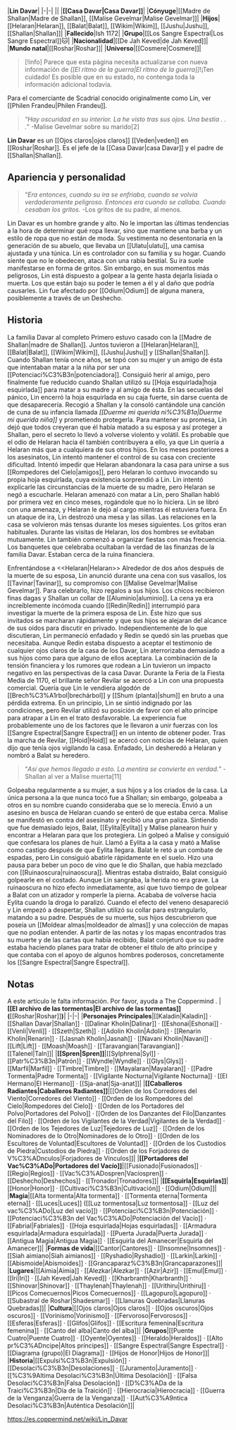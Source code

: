 

|**Lin Davar**|
|-|-|
||
|**[[Casa Davar\|Casa Davar]]**|
|**Cónyuge**|[[Madre de Shallan\|Madre de Shallan]], [[Malise Gevelmar\|Malise Gevelmar]]|
|**Hijos**|[[Helaran\|Helaran]], [[Balat\|Balat]], [[Wikim\|Wikim]], [[Jushu\|Jushu]], [[Shallan\|Shallan]]|
|**Fallecido**|Ish 1172|
|**Grupo**|[[Los Sangre Espectral\|Los Sangre Espectral]]🐱︎|
|**Nacionalidad**|[[De Jah Keved\|de Jah Keved]]|
|**Mundo natal**|[[Roshar\|Roshar]]|
|**Universo**|[[Cosmere\|Cosmere]]|

> [!info] Parece que esta página necesita actualizarse con nueva información de *[[El ritmo de la guerra\|El ritmo de la guerra]]*!¡Ten cuidado! Es posible que en su estado, no contenga toda la información adicional todavía.

Para el comerciante de Scadrial conocido originalmente como Lin, ver [[Philen Frandeu\|Philen Frandeu]].
>“*Hay oscuridad en su interior. La he visto tras sus ojos. Una bestia . . .*”
\-Malise Gevelmar sobre su marido[2]


**Lin Davar** es un [[Ojos claros\|ojos claros]] [[Veden\|veden]] en [[Roshar\|Roshar]]. Es el jefe de la [[Casa Davar\|casa Davar]] y el padre de [[Shallan\|Shallan]].

## Apariencia y personalidad
 
>“*Era entonces, cuando su ira se enfriaba, cuando se volvía verdaderamente peligroso. Entonces era cuando se callaba. Cuando cesaban los gritos.*
\-Los gritos de su padre, al menos.


Lin Davar es un hombre grande y alto. No le importan las últimas tendencias a la hora de determinar qué ropa llevar, sino que mantiene una barba y un estilo de ropa que no están de moda. Su vestimenta no desentonaría en la generación de su abuelo, que llevaba un [[Ulatu\|ulatu]], una camisa ajustada y una túnica. Lin es controlador con su familia y su hogar. Cuando siente que no le obedecen, ataca con una rabia bestial. Su ira suele manifestarse en forma de gritos. Sin embargo, en sus momentos más peligrosos, Lin está dispuesto a golpear a la gente hasta dejarla lisiada o muerta. Los que están bajo su poder le temen a él y al daño que podría causarles. Lin fue afectado por [[Odium\|Odium]] de alguna manera, posiblemente a través de un Deshecho.

## Historia
  La familia Davar al completo
Primero estuvo casado con la [[Madre de Shallan\|madre de Shallan]]. Juntos tuvieron a [[Helaran\|Helaran]], [[Balat\|Balat]], [[Wikim\|Wikim]], [[Jushu\|Jushu]] y [[Shallan\|Shallan]]. Cuando Shallan tenía once años, se topó con su mujer y un amigo de ésta que intentaban matar a la niña por ser una [[Potenciaci%C3%B3n\|potenciadora]]. Consiguió herir al amigo, pero finalmente fue reducido cuando Shallan utilizó su [[Hoja esquirlada\|hoja esquirlada]] para matar a su madre y al amigo de ésta. En las secuelas del pánico, Lin encerró la hoja esquirlada en su caja fuerte, sin darse cuenta de que desaparecería. Recogió a Shallan y la consoló cantándole una canción de cuna de su infancia llamada *[[Duerme mi querida ni%C3%B1a\|Duerme mi querida niña]]* y prometiendo protegerla. Para mantener su promesa, Lin dejó que todos creyeran que él había matado a su esposa y así proteger a Shallan, pero el secreto lo llevó a volverse violento y volátil.  Es probable que el odio de Helaran hacia él también contribuyera a ello, ya que Lin quería a Helaran más que a cualquiera de sus otros hijos.
En los meses posteriores a los asesinatos, Lin intentó mantener el control de su casa con creciente dificultad. Intentó impedir que Helaran abandonara la casa para unirse a sus [[Rompedores del Cielo\|amigos]], pero Helaran lo contuvo invocando su propia hoja esquirlada, cuya existencia sorprendió a Lin. Lin intentó explicarle las circunstancias de la muerte de su madre, pero Helaran se negó a escucharle. Helaran amenazó con matar a Lin, pero Shallan habló por primera vez en cinco meses, rogándole que no lo hiciera. Lin se libró con una amenaza, y Helaran le dejó al cargo mientras él estuviera fuera. En un ataque de ira, Lin destrozó una mesa y las sillas. Las relaciones en la casa se volvieron más tensas durante los meses siguientes. Los gritos eran habituales. Durante las visitas de Helaran, los dos hombres se evitaban mutuamente. Lin también comenzó a organizar fiestas con más frecuencia. Los banquetes que celebraba ocultaban la verdad de las finanzas de la familia Davar. Estaban cerca de la ruina financiera.

  Enfrentándose a <<Helaran\|Helaran>>
Alrededor de dos años después de la muerte de su esposa, Lin anunció durante una cena con sus vasallos, los [[Tavinar\|Tavinar]], su compromiso con [[Malise Gevelmar\|Malise Gevelmar]]. Para celebrarlo, hizo regalos a sus hijos. Los chicos recibieron finas dagas y Shallan un collar de [[Aluminio\|aluminio]]. La cena ya era increíblemente incómoda cuando [[Redin\|Redin]] interrumpió para investigar la muerte de la primera esposa de Lin. Éste hizo que sus invitados se marcharan rápidamente y que sus hijos se alejaran del alcance de sus oídos para discutir en privado. Independientemente de lo que discutieran, Lin permaneció enfadado y Redin se quedó sin las pruebas que necesitaba. Aunque Redin estaba dispuesto a aceptar el testimonio de cualquier ojos claros de la casa de los Davar, Lin aterrorizaba demasiado a sus hijos como para que alguno de ellos aceptara.
La combinación de la tensión financiera y los rumores que rodean a Lin tuvieron un impacto negativo en las perspectivas de la casa Davar. Durante la Feria de la Fiesta Media de 1170, el brillante señor Revilar se acercó a Lin con una propuesta comercial. Quería que Lin le vendiera algodón de [[Brech%C3%A1rbol\|brechárbol]] y [[Shum (planta)\|shum]] en bruto a una pérdida extrema. En un principio, Lin se sintió indignado por las condiciones, pero Revilar utilizó su posición de favor con el alto príncipe para atrapar a Lin en el trato desfavorable. La experiencia fue probablemente uno de los factores que le llevaron a unir fuerzas con los [[Sangre Espectral\|Sangre Espectral]] en un intento de obtener poder. Tras la marcha de Revilar, [[Hoid\|Hoid]] se acercó con noticias de Helaran, quien dijo que tenía ojos vigilando la casa. Enfadado, Lin desheredó a Helaran y nombró a Balat su heredero.

>“*Así que hemos llegado a esto. La mentira se convierte en verdad.*”
\-Shallan al ver a Malise muerta[11]

Golpeaba regularmente a su mujer, a sus hijos y a los criados de la casa. La única persona a la que nunca tocó fue a Shallan; sin embargo, golpeaba a otros en su nombre cuando consideraba que se lo merecía. Envió a un asesino en busca de Helaran cuando se enteró de que estaba cerca. Malise se manifestó en contra del asesinato y recibió una gran paliza. Sintiendo que fue demasiado lejos, Balat, [[Eylita\|Eylita]] y Malise planearon huir y encontrar a Helaran para que los protegiera. Lin golpeó a Malise y consiguió que confesara los planes de huir. Llamó a Eylita a la casa y mató a Malise como castigo después de que Eylita llegara. Balat le retó a un combate de espadas, pero Lin consiguió abatirle rápidamente en el suelo. Hizo una pausa para beber un poco de vino que le dio Shallan, que había mezclado con [[Ruinaoscura\|ruinaoscura]]. Mientras estaba distraído, Balat consiguió golpearle en el costado. Aunque Lin sangraba, la herida no era grave. La ruinaoscura no hizo efecto inmediatamente, así que tuvo tiempo de golpear a Balat con un atizador y romperle la pierna. Acababa de volverse hacia Eylita cuando la droga lo paralizó. Cuando el efecto del veneno desapareció y Lin empezó a despertar, Shallan utilizó su collar para estrangularlo, matando a su padre. Después de su muerte, sus hijos descubrieron que poseía un [[Moldear almas\|moldeador de almas]] y una colección de mapas que no podían entender.
A partir de las notas y los mapas encontrados tras su muerte y de las cartas que había recibido, Balat conjeturó que su padre estaba haciendo planes para tratar de obtener el título de alto príncipe y que contaba con el apoyo de algunos hombres poderosos, concretamente los [[Sangre Espectral\|Sangre Espectral]].

## Notas

A este artículo le falta información. Por favor, ayuda a The Coppermind .
|**[[El archivo de las tormentas\|El archivo de las tormentas]] (**[[Roshar\|Roshar]]**)**|
|-|-|
|**Personajes Principales**|[[Kaladin\|Kaladin]] · [[Shallan Davar\|Shallan]] · [[Dalinar Kholin\|Dalinar]] · [[Eshonai\|Eshonai]] · [[Venli\|Venli]] · [[Szeth\|Szeth]] · [[Adolin Kholin\|Adolin]] · [[Renarin Kholin\|Renarin]] · [[Jasnah Kholin\|Jasnah]] · [[Navani Kholin\|Navani]] · [[Lift\|Lift]] · [[Moash\|Moash]] · [[Taravangian\|Taravangian]] · [[Talenel\|Taln]]|
|**[[Spren\|Spren]]**|[[Sylphrena\|Syl]] · [[Patr%C3%B3n\|Patrón]] · [[Wyndle\|Wyndle]] · [[Glys\|Glys]] · [[Marfil\|Marfil]] · [[Timbre\|Timbre]] · [[Mayalaran\|Mayalaran]] · [[Padre Tormenta\|Padre Tormenta]] · [[Vigilante Nocturna\|Vigilante Nocturna]] · [[El Hermano\|El Hermano]] · [[Sja-anat\|Sja-anat]]|
|**[[Caballeros Radiantes\|Caballeros Radiantes]]**|[[Orden de los Corredores del Viento\|Corredores del Viento]] · [[Orden de los Rompedores del Cielo\|Rompedores del Cielo]] · [[Orden de los Portadores del Polvo\|Portadores del Polvo]] · [[Orden de los Danzantes del Filo\|Danzantes del Filo]] · [[Orden de los Vigilantes de la Verdad\|Vigilantes de la Verdad]] · [[Orden de los Tejedores de Luz\|Tejedores de Luz]] · [[Orden de los Nominadores de lo Otro\|Nominadores de lo Otro]] · [[Orden de los Escultores de Voluntad\|Escultores de Voluntad]] · [[Orden de los Custodios de Piedra\|Custodios de Piedra]] · [[Orden de los Forjadores de V%C3%ADnculos\|Forjadores de Vínculos]]|
|**[[Portadores del Vac%C3%ADo\|Portadores del Vacío]]**|[[Fusionado\|Fusionados]] · [[Regio\|Regios]] · [[Vac%C3%ADospren\|Vacíospren]] · [[Deshecho\|Deshechos]] · [[Tronador\|Tronadores]]|
|**[[Esquirla\|Esquirlas]]**|[[Honor\|Honor]] · [[Cultivaci%C3%B3n\|Cultivación]] · [[Odium\|Odium]]|
|**Magia**|[[Alta tormenta\|Alta tormenta]] · [[Tormenta eterna\|Tormenta eterna]] · [[Luces\|Luces]] ([[Luz tormentosa\|Luz tormentosa]] · [[Luz del vac%C3%ADo\|Luz del vacío]]) · [[Potenciaci%C3%B3n\|Potenciación]] · [[Potenciaci%C3%B3n del Vac%C3%ADo\|Potenciación del Vacío]] · [[Fabrial\|Fabriales]] · [[Hoja esquirlada\|Hojas esquirladas]] · [[Armadura esquirlada\|Armadura esquirlada]] · [[Puerta Jurada\|Puerta Jurada]] · [[Antigua Magia\|Antigua Magia]] · [[Esquirla del Amanecer\|Esquirla del Amanecer]]|
|**Formas de vida**|[[Cantor\|Cantores]] · [[Insomne\|Insomnes]] · [[Siah aimiano\|Siah aimianos]] · [[Ryshadio\|Ryshadio]] · [[Larkin\|Larkin]] · [[Abismoide\|Abismoides]] · [[Grancaparaz%C3%B3n\|Grancaparazones]]|
|**Lugares**|[[Aimia\|Aimia]] · [[Alezkar\|Alezkar]] · [[Azir\|Azir]] · [[Emul\|Emul]] · [[Iri\|Iri]] · [[Jah Keved\|Jah Keved]] · [[Kharbranth\|Kharbranth]] · [[Shinovar\|Shinovar]] · [[Thaylenah\|Thaylenah]] · [[Urithiru\|Urithiru]] · [[Picos Comecuernos\|Picos Comecuernos]] · [[Lagopuro\|Lagopuro]] · [[Subastral de Roshar\|Shadesmar]] · [[Llanuras Quebradas\|Llanuras Quebradas]]|
|**Cultura**|[[Ojos claros\|Ojos claros]] · [[Ojos oscuros\|Ojos oscuros]] · [[Vorinismo\|Vorinismo]] · [[Fervoroso\|Fervorosos]] · [[Esferas\|Esferas]] · [[Glifos\|Glifos]] · [[Escritura femenina\|Escritura femenina]] · [[Canto del alba\|Canto del alba]]|
|**Grupos**|[[Puente Cuatro\|Puente Cuatro]] · [[Oyente\|Oyentes]] · [[Heraldo\|Heraldos]] · [[Alto pr%C3%ADncipe\|Altos príncipes]] · [[Sangre Espectral\|Sangre Espectral]] · [[Diagrama (grupo)\|El Diagrama]] · [[Hijos de Honor\|Hijos de Honor]]|
|**Historia**|[[Expulsi%C3%B3n\|Expulsión]] · [[Desolaci%C3%B3n\|Desolaciones]] · [[Juramento\|Juramento]] · [[%C3%9Altima Desolaci%C3%B3n\|Última Desolación]] · [[Falsa Desolaci%C3%B3n\|Falsa Desolación]] · [[D%C3%ADa de la Traici%C3%B3n\|Día de la Traición]] · [[Hierocracia\|Hierocracia]] · [[Guerra de la Venganza\|Guerra de la Venganza]] · [[Aut%C3%A9ntica Desolaci%C3%B3n\|Auténtica Desolación]]|



https://es.coppermind.net/wiki/Lin_Davar
